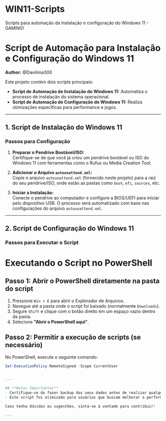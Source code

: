 # WIN11-Scripts
Scripts para automação da instalação e configuração do Windows 11 - GAMING!

# **Script de Automação para Instalação e Configuração do Windows 11**

**Author:** @Davilima300

Este projeto contém dois scripts principais:  
- **Script de Automação de Instalação do Windows 11:** Automatiza o processo de instalação do sistema operacional.  
- **Script de Automação de Configuração do Windows 11:** Realiza otimizações específicas para performance e jogos.  

---

## **1. Script de Instalação do Windows 11**

### **Passos para Configuração**
1. **Preparar o Pendrive Bootável/ISO:**  
   Certifique-se de que você já criou um pendrive bootável ou ISO do Windows 11 com ferramentas como o Rufus ou Media Creation Tool.  

2. **Adicionar o Arquivo `autounattend.xml`:**  
   Copie o arquivo `autounattend.xml` (fornecido neste projeto) para a raiz do seu pendrive/ISO, onde estão as pastas como `boot`, `efi`, `sources`, etc.  

3. **Iniciar a Instalação:**  
   Conecte o pendrive ao computador e configure a BIOS/UEFI para iniciar pelo dispositivo USB. O processo será automatizado com base nas configurações do arquivo `autounattend.xml`.

---

## **2. Script de Configuração do Windows 11**

### **Passos para Executar o Script**

# Executando o Script no PowerShell

## Passo 1: Abrir o PowerShell diretamente na pasta do script  
1. Pressione `Win + E` para abrir o Explorador de Arquivos.  
2. Navegue até a pasta onde o script foi baixado (normalmente `Downloads`).  
3. Segure `Shift` e clique com o botão direito em um espaço vazio dentro da pasta.  
4. Selecione **"Abrir o PowerShell aqui"**.  

## Passo 2: Permitir a execução de scripts (se necessário)  
No PowerShell, execute o seguinte comando:  

```powershell
Set-ExecutionPolicy RemoteSigned -Scope CurrentUser


---

## **Notas Importantes**
- Certifique-se de fazer backup dos seus dados antes de realizar qualquer instalação ou configuração.  
- Este script foi otimizado para usuários que buscam melhorar a performance do Windows 11, especialmente para jogos.  

Caso tenha dúvidas ou sugestões, sinta-se à vontade para contribuir!  

--- 
